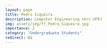 ```yaml
---
layout: page
title: Pedro Siqueira
description: Computer Engineering <br> UFRJ
img: assets/img/ft_Pedro_Siqueira.jpg
importance: 2
category: "Undergraduate Students"
redirect: Nã
---
```

